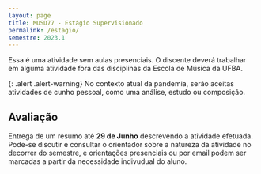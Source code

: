```yaml
---
layout: page
title: MUSD77 - Estágio Supervisionado
permalink: /estagio/
semestre: 2023.1
---
```


Essa é uma atividade sem aulas presenciais. O discente deverá trabalhar em
alguma atividade fora das disciplinas da Escola de Música da UFBA.

{: .alert .alert-warning}
No contexto atual da pandemia, serão aceitas atividades de cunho pessoal, como
uma análise, estudo ou composição.


## Avaliação

Entrega de um resumo até **29 de Junho** descrevendo a atividade efetuada.
Pode-se discutir e consultar o orientador sobre a natureza da atividade no
decorrer do semestre, e orientações presenciais ou por email podem ser marcadas
a partir da necessidade indivudual do aluno.
